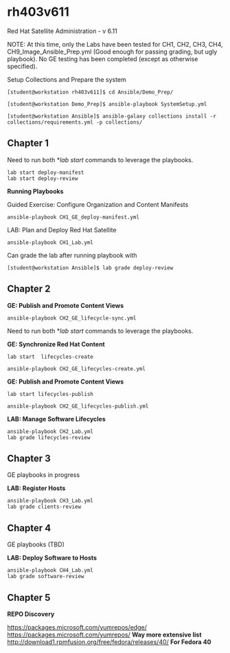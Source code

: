 # rh403v611
Red Hat Satellite Administration - v 6.11


NOTE: At this time, only the Labs have been tested for CH1, CH2, CH3, CH4, CH9_Image_Ansible_Prep.yml (Good enough for passing grading, but ugly playbook). No GE testing has been completed (except as otherwise specified).

Setup Collections and Prepare the system
```
[student@workstation rh403v611]$ cd Ansible/Demo_Prep/

[student@workstation Demo_Prep]$ ansible-playbook SystemSetup.yml

[student@workstation Ansible]$ ansible-galaxy collections install -r collections/requirements.yml -p collections/
```

## Chapter 1

Need to run both **lab start* commands to leverage the playbooks.

```
lab start deploy-manifest
lab start deploy-review
```

**Running Playbooks**

Guided Exercise: Configure Organization and Content Manifests

```
ansible-playbook CH1_GE_deploy-manifest.yml
```

LAB: Plan and Deploy Red Hat Satellite

```
ansible-playbook CH1_Lab.yml
```

Can grade the lab after running playbook with

```
[student@workstation Ansible]$ lab grade deploy-review
```


## Chapter 2

**GE: Publish and Promote Content Views**
```
ansible-playbook CH2_GE_lifecycle-sync.yml
```


Need to run both **lab start* commands to leverage the playbooks.

**GE: Synchronize Red Hat Content**
```
lab start  lifecycles-create

ansible-playbook CH2_GE_lifecycles-create.yml
```

**GE: Publish and Promote Content Views**
```
lab start lifecycles-publish

ansible-playbook CH2_GE_lifecycles-publish.yml
```

**LAB: Manage Software Lifecycles**
```
ansible-playbook CH2_Lab.yml
lab grade lifecycles-review
```

## Chapter 3

GE playbooks in progress


**LAB: Register Hosts**
```
ansible-playbook CH3_Lab.yml
lab grade clients-review
```

## Chapter 4

GE playbooks (TBD)


**LAB: Deploy Software to Hosts**
```
ansible-playbook CH4_Lab.yml
lab grade software-review
```

## Chapter 5

**REPO Discovery**

https://packages.microsoft.com/yumrepos/edge/
https://packages.microsoft.com/yumrepos/  **Way more extensive list**
http://download1.rpmfusion.org/free/fedora/releases/40/   **For Fedora 40**

